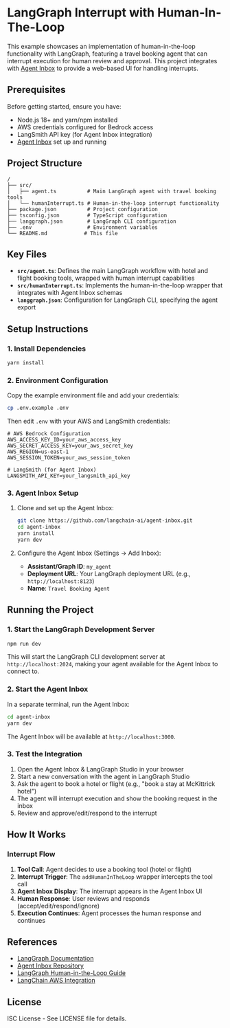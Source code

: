# LangGraph Interrupt with Human-In-The-Loop

This example showcases an implementation of human-in-the-loop functionality with LangGraph, featuring a travel booking agent that can interrupt execution for human review and approval. This project integrates with [Agent Inbox](https://github.com/langchain-ai/agent-inbox) to provide a web-based UI for handling interrupts.

## Prerequisites

Before getting started, ensure you have:

- Node.js 18+ and yarn/npm installed
- AWS credentials configured for Bedrock access
- LangSmith API key (for Agent Inbox integration)
- [Agent Inbox](https://github.com/langchain-ai/agent-inbox) set up and running

## Project Structure

```
/
├── src/
│   ├── agent.ts          # Main LangGraph agent with travel booking tools
│   └── humanInterrupt.ts # Human-in-the-loop interrupt functionality
├── package.json          # Project configuration
├── tsconfig.json         # TypeScript configuration
├── langgraph.json        # LangGraph CLI configuration
├── .env                  # Environment variables
└── README.md            # This file
```

## Key Files

- **`src/agent.ts`**: Defines the main LangGraph workflow with hotel and flight booking tools, wrapped with human interrupt capabilities
- **`src/humanInterrupt.ts`**: Implements the human-in-the-loop wrapper that integrates with Agent Inbox schemas
- **`langgraph.json`**: Configuration for LangGraph CLI, specifying the agent export

## Setup Instructions

### 1. Install Dependencies

```bash
yarn install
```

### 2. Environment Configuration

Copy the example environment file and add your credentials:

```bash
cp .env.example .env
```

Then edit `.env` with your AWS and LangSmith credentials:

```env
# AWS Bedrock Configuration
AWS_ACCESS_KEY_ID=your_aws_access_key
AWS_SECRET_ACCESS_KEY=your_aws_secret_key
AWS_REGION=us-east-1
AWS_SESSION_TOKEN=your_aws_session_token

# LangSmith (for Agent Inbox)
LANGSMITH_API_KEY=your_langsmith_api_key
```

### 3. Agent Inbox Setup

1. Clone and set up the Agent Inbox:
   ```bash
   git clone https://github.com/langchain-ai/agent-inbox.git
   cd agent-inbox
   yarn install
   yarn dev
   ```

2. Configure the Agent Inbox (Settings → Add Inbox):
   - **Assistant/Graph ID**: `my_agent`
   - **Deployment URL**: Your LangGraph deployment URL (e.g., `http://localhost:8123`)
   - **Name**: `Travel Booking Agent`

## Running the Project

### 1. Start the LangGraph Development Server

```bash
npm run dev
```

This will start the LangGraph CLI development server at `http://localhost:2024`, making your agent available for the Agent Inbox to connect to.

### 2. Start the Agent Inbox

In a separate terminal, run the Agent Inbox:

```bash
cd agent-inbox
yarn dev
```

The Agent Inbox will be available at `http://localhost:3000`.

### 3. Test the Integration

1. Open the Agent Inbox & LangGraph Studio in your browser
2. Start a new conversation with the agent in LangGraph Studio
3. Ask the agent to book a hotel or flight (e.g., "book a stay at McKittrick hotel")
4. The agent will interrupt execution and show the booking request in the inbox
5. Review and approve/edit/respond to the interrupt

## How It Works

### Interrupt Flow

1. **Tool Call**: Agent decides to use a booking tool (hotel or flight)
2. **Interrupt Trigger**: The `addHumanInTheLoop` wrapper intercepts the tool call
3. **Agent Inbox Display**: The interrupt appears in the Agent Inbox UI
4. **Human Response**: User reviews and responds (accept/edit/respond/ignore)
5. **Execution Continues**: Agent processes the human response and continues

## References

- [LangGraph Documentation](https://docs.langchain.com/oss/javascript/langgraph/overview)
- [Agent Inbox Repository](https://github.com/langchain-ai/agent-inbox)
- [LangGraph Human-in-the-Loop Guide](https://docs.langchain.com/oss/javascript/langgraph/human-in-the-loop)
- [LangChain AWS Integration](https://docs.langchain.com/oss/javascript/integrations/chat/bedrock_converse)

## License

ISC License - See LICENSE file for details.
